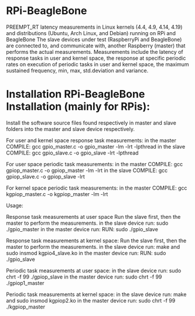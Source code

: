 # RPi-BeagleBone
PREEMPT_RT latency measurements in Linux kernels (4.4, 4.9, 4.14, 4.19) and distributions (Ubuntu, Arch Linux, and Debian) running on RPi and BeagleBone
The slave devices under test (RaspberryPi and BeagleBone) are connected to, and communicate with, another Raspberry (master) that performs the actual measurements. Measurements include the latency of response tasks in user and kernel space, the response at specific periodic rates on execution of periodic tasks in user and kernel space, the maximum sustained frequency, min, max, std.deviation and variance.

# Installation RPi-BeagleBone Installation (mainly for RPis): 

Install the software source files found respectively in master and slave folders into the master and slave device respectively.

For user and kernel space response task measurements: in the master COMPILE: gcc gpio_master.c -o gpio_master -lm -lrt -lpthread in the slave COMPILE: gcc gpio_slave.c -o gpio_slave -lrt -lpthread

For user space periodic task measurements: in the master COMPILE: gcc gpiop_master.c -o gpiop_master -lm -lrt in the slave COMPILE: gcc gpiop_slave.c -o gpiop_slave -lrt

For kernel space periodic task measurements: in the master COMPILE: gcc kgpiop_master.c -o kgpiop_master -lm -lrt

Usage: 

Response task measurements at user space Run the slave first, then the master to perform the measurements. in the slave device run: sudo ./gpio_master in the master device run: RUN: sudo ./gpio_slave

Response task measurements at kernel space: Run the slave first, then the master to perform the measurements. in the slave device run: make and sudo insmod kgpio4_slave.ko in the master device run: RUN: sudo ./gpio_slave

Periodic task measurements at user space: in the slave device run: sudo chrt -f 99 ./gpiop_slave in the master device run: sudo chrt -f 99 ./gpiop1_master

Periodic task measurements at kernel space: in the slave device run: make and sudo insmod kgpiop2.ko in the master device run: sudo chrt -f 99 ./kgpiop_master 
